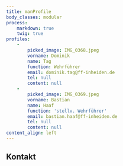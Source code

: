 ```yaml
---
title: manProfile
body_classes: modular
process:
    markdown: true
    twig: true
profiles:
    -
        picked_image: IMG_0368.jpeg
        vorname: Dominik
        name: Tag
        function: Wehrführer
        email: dominik.tag@ff-inheiden.de
        tel: null
        content: null
    -
        picked_image: IMG_0369.jpeg
        vorname: Bastian
        name: Haaf
        function: 'stellv. Wehrführer'
        email: bastian.haaf@ff-inheiden.de
        tel: null
        content: null
content_align: left
---
```


## Kontakt